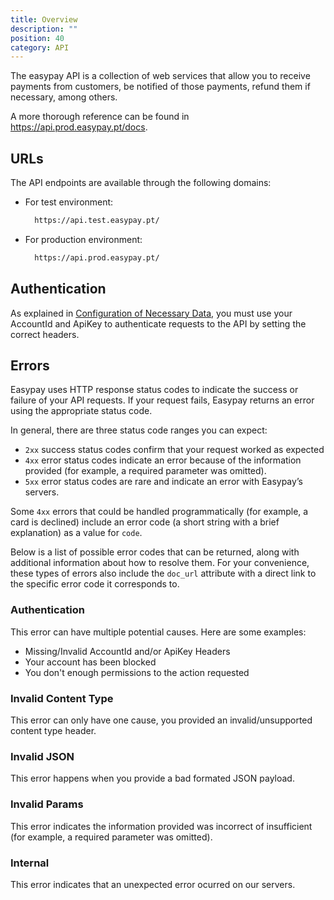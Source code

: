 ```yaml
---
title: Overview
description: ""
position: 40
category: API
---
```


The easypay API is a collection of web services that allow you to receive payments from customers, be notified of those payments, refund them if necessary, among others.

A more thorough reference can be found in https://api.prod.easypay.pt/docs.
## URLs

The API endpoints are available through the following domains:

- For test environment:
  ```bash
    https://api.test.easypay.pt/
  ```
- For production environment:
  ```bash
    https://api.prod.easypay.pt/
  ```

## Authentication

As explained in [Configuration of Necessary Data](/first-steps/necessary-data#authentication), you must use your AccountId and ApiKey to authenticate requests to the API by setting the correct headers.

## Errors

Easypay uses HTTP response status codes to indicate the success or failure of your API requests. If your request fails, Easypay returns an error using the appropriate status code.

In general, there are three status code ranges you can expect:

- `2xx` success status codes confirm that your request worked as expected
- `4xx` error status codes indicate an error because of the information provided (for example, a required parameter was omitted).
- `5xx` error status codes are rare and indicate an error with Easypay’s servers.

Some `4xx` errors that could be handled programmatically (for example, a card is declined) include an error code (a short string with a brief explanation) as a value for `code`.

Below is a list of possible error codes that can be returned, along with additional information about how to resolve them. For your convenience, these types of errors also include the `doc_url` attribute with a direct link to the specific error code it corresponds to.

### Authentication

This error can have multiple potential causes. Here are some examples:

- Missing/Invalid AccountId and/or ApiKey Headers
- Your account has been blocked
- You don't enough permissions to the action requested

### Invalid Content Type

This error can only have one cause, you provided an invalid/unsupported content type header.

### Invalid JSON

This error happens when you provide a bad formated JSON payload.

### Invalid Params

This error indicates the information provided was incorrect of insufficient (for example, a required parameter was omitted).

### Internal

This error indicates that an unexpected error ocurred on our servers.
